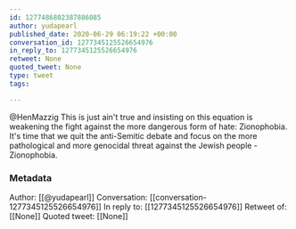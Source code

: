 ```yaml
---
id: 1277486802387886085
author: yudapearl
published_date: 2020-06-29 06:19:22 +00:00
conversation_id: 1277345125526654976
in_reply_to: 1277345125526654976
retweet: None
quoted_tweet: None
type: tweet
tags:

---
```


@HenMazzig This is just ain't true and insisting on this equation is weakening the fight against the more dangerous form of hate: Zionophobia. It's time that we quit the anti-Semitic debate and focus on the more pathological and more genocidal threat against the Jewish people - Zionophobia.

### Metadata

Author: [[@yudapearl]]
Conversation: [[conversation-1277345125526654976]]
In reply to: [[1277345125526654976]]
Retweet of: [[None]]
Quoted tweet: [[None]]
